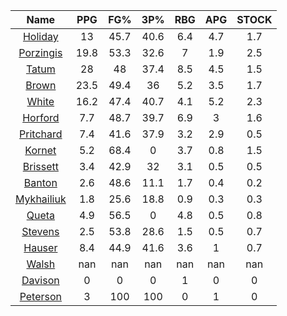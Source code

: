 |                                     Name                                     |  PPG  |  FG%  |  3P%  |  RBG  |  APG  |  STOCK  |
|:----------------------------------------------------------------------------:|:-----:|:-----:|:-----:|:-----:|:-----:|:-------:|
|      [Holiday](https://www.espn.com/nba/player/_/id/3995/jrue-holiday)       |  13   | 45.7  | 40.6  |  6.4  |  4.7  |   1.7   |
| [Porzingis](https://www.espn.com/nba/player/_/id/3102531/kristaps-porzingis) | 19.8  | 53.3  | 32.6  |   7   |  1.9  |   2.5   |
|      [Tatum](https://www.espn.com/nba/player/_/id/4065648/jayson-tatum)      |  28   |  48   | 37.4  |  8.5  |  4.5  |   1.5   |
|      [Brown](https://www.espn.com/nba/player/_/id/3917376/jaylen-brown)      | 23.5  | 49.4  |  36   |  5.2  |  3.5  |   1.7   |
|     [White](https://www.espn.com/nba/player/_/id/3078576/derrick-white)      | 16.2  | 47.4  | 40.7  |  4.1  |  5.2  |   2.3   |
|       [Horford](https://www.espn.com/nba/player/_/id/3213/al-horford)        |  7.7  | 48.7  | 39.7  |  6.9  |   3   |   1.6   |
|  [Pritchard](https://www.espn.com/nba/player/_/id/4066354/payton-pritchard)  |  7.4  | 41.6  | 37.9  |  3.2  |  2.9  |   0.5   |
|      [Kornet](https://www.espn.com/nba/player/_/id/3064560/luke-kornet)      |  5.2  | 68.4  |   0   |  3.7  |  0.8  |   1.5   |
|   [Brissett](https://www.espn.com/nba/player/_/id/4278031/oshae-brissett)    |  3.4  | 42.9  |  32   |  3.1  |  0.5  |   0.5   |
|     [Banton](https://www.espn.com/nba/player/_/id/4397885/dalano-banton)     |  2.6  | 48.6  | 11.1  |  1.7  |  0.4  |   0.2   |
|  [Mykhailiuk](https://www.espn.com/nba/player/_/id/3133602/svi-mykhailiuk)   |  1.8  | 25.6  | 18.8  |  0.9  |  0.3  |   0.3   |
|     [Queta](https://www.espn.com/nba/player/_/id/4397424/neemias-queta)      |  4.9  | 56.5  |   0   |  4.8  |  0.5  |   0.8   |
|    [Stevens](https://www.espn.com/nba/player/_/id/4066405/lamar-stevens)     |  2.5  | 53.8  | 28.6  |  1.5  |  0.5  |   0.7   |
|      [Hauser](https://www.espn.com/nba/player/_/id/4065804/sam-hauser)       |  8.4  | 44.9  | 41.6  |  3.6  |   1   |   0.7   |
|      [Walsh](https://www.espn.com/nba/player/_/id/4683689/jordan-walsh)      |  nan  |  nan  |  nan  |  nan  |  nan  |   nan   |
|      [Davison](https://www.espn.com/nba/player/_/id/4576085/jd-davison)      |   0   |   0   |   0   |   1   |   0   |    0    |
|    [Peterson](https://www.espn.com/nba/player/_/id/4397689/drew-peterson)    |   3   |  100  |  100  |   0   |   1   |    0    |